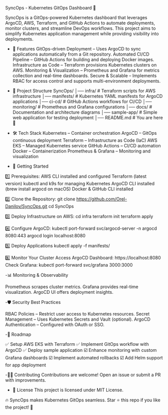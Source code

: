 SyncOps - Kubernetes GitOps Dashboard 🚀

SyncOps is a GitOps-powered Kubernetes dashboard that leverages ArgoCD, AWS, Terraform, and GitHub Actions to automate deployments, monitor clusters, and streamline DevOps workflows. This project aims to simplify Kubernetes application management while providing visibility into deployments.

- 🌟 Features
GitOps-driven Deployment – Uses ArgoCD to sync applications automatically from a Git repository.
Automated CI/CD Pipeline – GitHub Actions for building and deploying Docker images.
Infrastructure as Code – Terraform provisions Kubernetes clusters on AWS.
Monitoring & Visualization – Prometheus and Grafana for metrics collection and real-time dashboards.
Secure & Scalable – Implements RBAC for access control and supports multi-environment deployments.

- 📁 Project Structure
SyncOps/
│── infra/               # Terraform scripts for AWS infrastructure
│── manifests/           # Kubernetes YAML manifests for ArgoCD applications
│── ci-cd/               # GitHub Actions workflows for CI/CD
│── monitoring/          # Prometheus and Grafana configurations
│── docs/                # Documentation and architecture diagrams
│── sample-app/          # Simple web application for testing deployment
│── README.md            # You are here 🚀

- 🛠️ Tech Stack
Kubernetes – Container orchestration
ArgoCD – GitOps continuous deployment
Terraform – Infrastructure as Code (IaC)
AWS EKS – Managed Kubernetes service
GitHub Actions – CI/CD automation
Docker – Containerization
Prometheus & Grafana – Monitoring and visualization

- 🚀 Getting Started

1️⃣ Prerequisites:
AWS CLI installed and configured
Terraform (latest version)
kubectl and k9s for managing Kubernetes
ArgoCD CLI installed (brew install argocd on macOS)
Docker & GitHub CLI installed

2️⃣ Clone the Repository:
git clone https://github.com/Orel-Danilov/SyncOps.git
cd SyncOps

3️⃣ Deploy Infrastructure on AWS:
cd infra
terraform init
terraform apply

4️⃣ Configure ArgoCD:
kubectl port-forward svc/argocd-server -n argocd 8080:443
argocd login localhost:8080

5️⃣ Deploy Applications
kubectl apply -f manifests/

6️⃣ Monitor Your Cluster
Access ArgoCD Dashboard: https://localhost:8080
Check Grafana: kubectl port-forward svc/grafana 3000:3000

-📊 Monitoring & Observability

Prometheus scrapes cluster metrics.
Grafana provides real-time visualization.
ArgoCD UI offers deployment insights.

-🛡️ Security Best Practices

RBAC Policies – Restrict user access to Kubernetes resources.
Secret Management – Uses Kubernetes Secrets and Vault (optional).
ArgoCD Authentication – Configured with OAuth or SSO.

-📜 Roadmap

✅ Setup AWS EKS with Terraform
✅ Implement GitOps workflow with ArgoCD
✅ Deploy sample application
☑️ Enhance monitoring with custom Grafana dashboards
☑️ Implement automated rollbacks
☑️ Add Helm support for app deployment

-👨‍💻 Contributing
Contributions are welcome! Open an issue or submit a PR with improvements.

- 📄 License
This project is licensed under MIT License.

🔥 SyncOps makes Kubernetes GitOps seamless. Star ⭐ this repo if you like the project! 🚀




